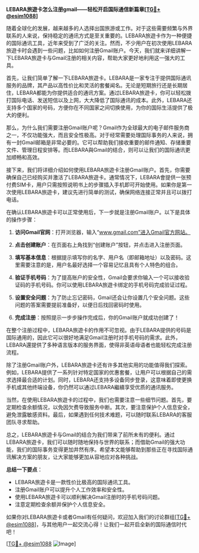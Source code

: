 **LEBARA旅遊卡怎么注册gmail——轻松开启国际通信新篇章[[TG💪+ @esim1088](https://t.me/s/esim1088)]**

随着全球化的发展，越来越多的人选择出国旅游或工作。对于这些需要频繁与外界联系的人来说，保持稳定的通讯方式是至关重要的。LEBARA旅遊卡作为一种便捷的国际通讯工具，近年来受到了广泛的关注。然而，不少用户在初次使用LEBARA旅遊卡时会遇到一些问题，比如如何注册Gmail账户。今天，我们就来详细讲解一下LEBARA旅遊卡与Gmail注册的相关内容，帮助大家更好地利用这一强大的工具。

首先，让我们简单了解一下LEBARA旅遊卡。LEBARA是一家专注于提供国际通讯服务的品牌，其产品以高性价比和灵活的套餐闻名。无论是短期旅行还是长期居住，LEBARA都能为你提供适合的通讯方案。通过LEBARA旅遊卡，你可以轻松拨打国际电话、发送短信以及上网，大大降低了国际通讯的成本。此外，LEBARA还支持多个国家的号码，方便你在不同国家之间切换使用，为你的国际生活提供了极大的便利。

那么，为什么我们需要注册Gmail账户呢？Gmail作为全球最大的电子邮件服务商之一，不仅功能强大，而且安全性极高。对于经常需要处理国际事务的人来说，拥有一封Gmail邮箱是非常必要的。它可以帮助我们接收重要的邮件通知、存储重要文件、管理日程安排等。而LEBARA與Gmail的结合，则可以让我们的国际通讯更加顺畅和高效。

接下来，我们将详细介绍如何使用LEBARA旅遊卡注册Gmail账户。首先，你需要确保自己已经购买并激活了LEBARA旅遊卡。通常情况下，LEBARA會提供一张预付费SIM卡，用户只需按照说明书上的步骤插入手机即可开始使用。如果你是第一次使用LEBARA旅遊卡，建议先进行简单的测试，确保网络连接正常并且可以拨打电话。

在确认LEBARA旅遊卡可以正常使用后，下一步就是注册Gmail账户。以下是具体的操作步骤：

1. **访问Gmail官网**：打开浏览器，输入“www.gmail.com”进入Gmail官方网站。
   
2. **点击创建账户**：在页面右上角找到“创建账户”按钮，并点击进入注册页面。

3. **填写基本信息**：根据提示填写你的名字、用户名（即邮箱地址）以及密码。这里需要注意的是，用户名最好选择一个容易记忆且具有个人特色的组合。

4. **验证手机号码**：为了提高账户的安全性，Gmail会要求你输入一个可以接收验证码的手机号码。你可以使用LEBARA旅遊卡绑定的手机号码完成验证过程。

5. **设置安全问题**：为了防止忘记密码，Gmail还会让你设置几个安全问题。这些问题的答案需要提前准备好，以便日后找回密码时使用。

6. **完成注册**：按照提示一步步操作完成后，你的Gmail账户就成功创建了！

在整个注册过程中，LEBARA旅遊卡的作用不可忽视。由于LEBARA提供的号码是国际通用的，因此它可以很好地满足Gmail注册时对手机号码的需求。此外，LEBARA還提供了多种语言版本的服务界面，使得非英语母语者也能轻松完成注册流程。

除了注册Gmail账户外，LEBARA旅遊卡还有许多其他实用的功能值得我们探索。例如，LEBARA提供了一系列针对特定国家的优惠套餐，让用户可以根据自己的需求选择最合适的计划。同时，LEBARA还支持多设备同步登录，这意味着即使更换手机或其他终端设备，你仍然可以通过LEBARA繼續享受优质的通讯服务。

当然，在使用LEBARA旅遊卡的过程中，我们也需要注意一些细节问题。首先，要定期检查余额情况，以免因欠费导致服务中断。其次，要注意保护个人信息安全，避免泄露敏感资料。最后，如果遇到任何技术难题，可以随时联系LEBARA的客服团队寻求帮助。

总之，LEBARA旅遊卡与Gmail的结合为我们带来了前所未有的便利。通过LEBARA旅遊卡，我们可以随时随地保持与世界的联系；而借助Gmail的强大功能，我们的国际事务变得更加井然有序。希望本文能够帮助到那些正在寻找国际通讯解决方案的朋友，让大家能够更加从容地应对各种挑战。

**总结一下要点**：
- LEBARA旅遊卡是一款性价比极高的国际通讯工具。
- 注册Gmail账户可以提升个人工作效率和安全性。
- 使用LEBARA旅遊卡可以顺利解决Gmail注册时的手机号码问题。
- 注意定期检查余额并保护个人信息安全。

如果你对LEBARA旅遊卡或者Gmail有任何疑问，欢迎加入我们的讨论群组[[TG💪+ @esim1088](https://t.me/s/esim1088)]，与其他用户一起交流心得！让我们一起开启全新的国际通信时代吧！

[[TG💪+ @esim1088](https://t.me/s/esim1088) ![Image](https://i.postimg.cc/4NQfJmqS/Snipaste-2025-05-13-00-14-12.png)]